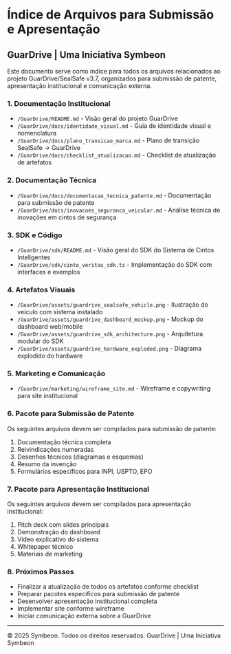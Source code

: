 # Índice de Arquivos para Submissão e Apresentação

## GuarDrive | Uma Iniciativa Symbeon

Este documento serve como índice para todos os arquivos relacionados ao projeto GuarDrive/SealSafe v3.7, organizados para submissão de patente, apresentação institucional e comunicação externa.

### 1. Documentação Institucional

- `/GuarDrive/README.md` - Visão geral do projeto GuarDrive
- `/GuarDrive/docs/identidade_visual.md` - Guia de identidade visual e nomenclatura
- `/GuarDrive/docs/plano_transicao_marca.md` - Plano de transição SealSafe → GuarDrive
- `/GuarDrive/docs/checklist_atualizacao.md` - Checklist de atualização de artefatos

### 2. Documentação Técnica

- `/GuarDrive/docs/documentacao_tecnica_patente.md` - Documentação para submissão de patente
- `/GuarDrive/docs/inovacoes_seguranca_veicular.md` - Análise técnica de inovações em cintos de segurança

### 3. SDK e Código

- `/GuarDrive/sdk/README.md` - Visão geral do SDK do Sistema de Cintos Inteligentes
- `/GuarDrive/sdk/cinto_veritas_sdk.ts` - Implementação do SDK com interfaces e exemplos

### 4. Artefatos Visuais

- `/GuarDrive/assets/guardrive_sealsafe_vehicle.png` - Ilustração do veículo com sistema instalado
- `/GuarDrive/assets/guardrive_dashboard_mockup.png` - Mockup do dashboard web/mobile
- `/GuarDrive/assets/guardrive_sdk_architecture.png` - Arquitetura modular do SDK
- `/GuarDrive/assets/guardrive_hardware_exploded.png` - Diagrama explodido do hardware

### 5. Marketing e Comunicação

- `/GuarDrive/marketing/wireframe_site.md` - Wireframe e copywriting para site institucional

### 6. Pacote para Submissão de Patente

Os seguintes arquivos devem ser compilados para submissão de patente:

1. Documentação técnica completa
2. Reivindicações numeradas
3. Desenhos técnicos (diagramas e esquemas)
4. Resumo da invenção
5. Formulários específicos para INPI, USPTO, EPO

### 7. Pacote para Apresentação Institucional

Os seguintes arquivos devem ser compilados para apresentação institucional:

1. Pitch deck com slides principais
2. Demonstração do dashboard
3. Vídeo explicativo do sistema
4. Whitepaper técnico
5. Materiais de marketing

### 8. Próximos Passos

- Finalizar a atualização de todos os artefatos conforme checklist
- Preparar pacotes específicos para submissão de patente
- Desenvolver apresentação institucional completa
- Implementar site conforme wireframe
- Iniciar comunicação externa sobre a GuarDrive

---

© 2025 Symbeon. Todos os direitos reservados.
GuarDrive | Uma Iniciativa Symbeon
